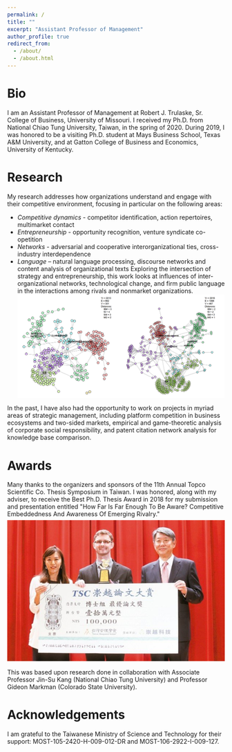 ```yaml
---
permalink: /
title: ""
excerpt: "Assistant Professor of Management"
author_profile: true
redirect_from: 
  - /about/
  - /about.html
---
```


Bio
===

I am an Assistant Professor of Management at Robert J. Trulaske, Sr. College of Business, University of Missouri. I received my Ph.D. from National Chiao Tung University, Taiwan, in the spring of 2020. During 2019, I was honored to be a visiting Ph.D. student at Mays Business School, Texas A&M University, and at Gatton College of Business and Economics, University of Kentucky. 


Research
======

My research addresses how organizations understand and engage with their competitive environment, focusing in particular on the following areas:
- *Competitive dynamics* - competitor identification, action repertoires, multimarket contact
- *Entrepreneurship* - opportunity recognition, venture syndicate co-opetition
- *Networks* - adversarial and cooperative interorganizational ties, cross-industry interdependence
- *Language* – natural language processing, discourse networks and content analysis of organizational texts
Exploring the intersection of strategy and entrepreneurship, this work looks at influences of inter-organizational networks, technological change, and firm public language in the interactions among rivals and nonmarket organizations. 
[<img src='/images/clarabridge_net_time_slice_colored_dists_c42_s11.png' style="display: block; margin-left: auto; margin-right: auto;">](/research/2017-08-08-Competitive-Dynamics-Of-Whom-Should-You-Be-Aware  "Competition Network Groups Over Time")   

In the past, I have also had the opportunity to work on projects in myriad areas of strategic management, including platform competition in business ecosystems and two-sided markets, empirical and game-theoretic analysis of corporate social responsibility, and patent citation network analysis for knowledge base comparison.      


Awards
======

Many thanks to the organizers and sponsors of the 11th Annual Topco Scientific Co. Thesis Symposium in Taiwan. I was honored, along with my adviser, to receive the Best Ph.D. Thesis Award in 2018 for my submission and presentation entitled "How Far Is Far Enough To Be Aware? Competitive Embeddedness And Awareness Of Emerging Rivalry."      	   
[<img src='/images/tsc_thesis_award.jpg' style="display: block; margin-left: auto; margin-right: auto; margin-top: 6px;">](http://www.tmi.org.tw/2018/08/2018.html "Best Ph.D. Thesis Award Presentation")                	
This was based upon research done in collaboration with Associate Professor Jin-Su Kang (National Chiao Tung University) and Professor Gideon Markman (Colorado State University).          	


Acknowledgements
======

I am grateful to the Taiwanese Ministry of Science and Technology for their support: MOST-105-2420-H-009-012-DR and MOST-106-2922-I-009-127. 
